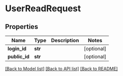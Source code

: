 # UserReadRequest

## Properties
Name | Type | Description | Notes
------------ | ------------- | ------------- | -------------
**login_id** | **str** |  | [optional] 
**public_id** | **str** |  | [optional] 

[[Back to Model list]](../README.md#documentation-for-models) [[Back to API list]](../README.md#documentation-for-api-endpoints) [[Back to README]](../README.md)


